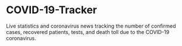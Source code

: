 # COVID-19-Tracker
Live statistics and coronavirus news tracking the number of confirmed cases, recovered patients, tests, and death toll due to the COVID-19 coronavirus. 
